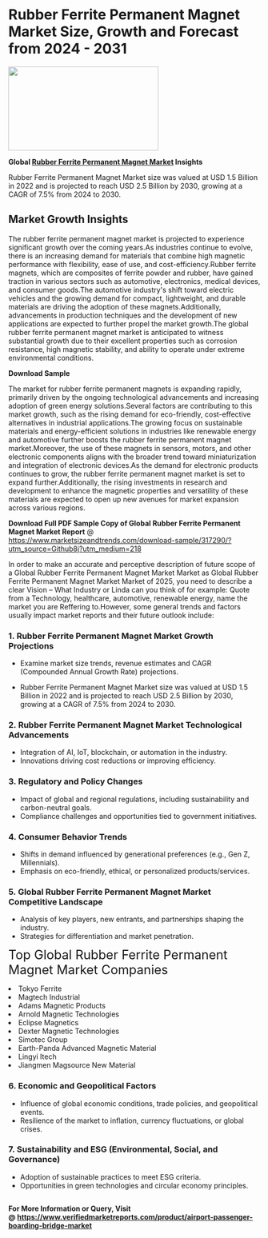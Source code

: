 <H1>Rubber Ferrite Permanent Magnet Market Size, Growth and Forecast from 2024 - 2031</H1><img class="aligncenter size-medium wp-image-584254" src="https://thirdeyenews.in/wp-content/uploads/2024/09/Global-Market-Research-300x168.jpeg" alt="" width="300" height="168" /><p><strong>Global&nbsp;<a href="https://www.marketsizeandtrends.com/download-sample/317290/?utm_source=Github8j?utm_medium=218">Rubber Ferrite Permanent Magnet Market</a> Insights</strong></p><p>Rubber Ferrite Permanent Magnet Market size was valued at USD 1.5 Billion in 2022 and is projected to reach USD 2.5 Billion by 2030, growing at a CAGR of 7.5% from 2024 to 2030.</p><p><h2>Market Growth Insights</h2> <p>The rubber ferrite permanent magnet market is projected to experience significant growth over the coming years.As industries continue to evolve, there is an increasing demand for materials that combine high magnetic performance with flexibility, ease of use, and cost-efficiency.Rubber ferrite magnets, which are composites of ferrite powder and rubber, have gained traction in various sectors such as automotive, electronics, medical devices, and consumer goods.The automotive industry's shift toward electric vehicles and the growing demand for compact, lightweight, and durable materials are driving the adoption of these magnets.Additionally, advancements in production techniques and the development of new applications are expected to further propel the market growth.The global rubber ferrite permanent magnet market is anticipated to witness substantial growth due to their excellent properties such as corrosion resistance, high magnetic stability, and ability to operate under extreme environmental conditions.</p> <p><strong>Download Sample</strong></p> <p>The market for rubber ferrite permanent magnets is expanding rapidly, primarily driven by the ongoing technological advancements and increasing adoption of green energy solutions.Several factors are contributing to this market growth, such as the rising demand for eco-friendly, cost-effective alternatives in industrial applications.The growing focus on sustainable materials and energy-efficient solutions in industries like renewable energy and automotive further boosts the rubber ferrite permanent magnet market.Moreover, the use of these magnets in sensors, motors, and other electronic components aligns with the broader trend toward miniaturization and integration of electronic devices.As the demand for electronic products continues to grow, the rubber ferrite permanent magnet market is set to expand further.Additionally, the rising investments in research and development to enhance the magnetic properties and versatility of these materials are expected to open up new avenues for market expansion across various regions.</p> <p><span class=""><strong>Download Full PDF Sample Copy of Global Rubber Ferrite Permanent Magnet Market Report</strong> @ <a href="https://www.marketsizeandtrends.com/download-sample/317290/?utm_source=Github8j?utm_medium=218" target="_blank">https://www.marketsizeandtrends.com/download-sample/317290/?utm_source=Github8j?utm_medium=218</a></span></p><p>In order to make an accurate and perceptive description of future scope of a Global&nbsp;Rubber Ferrite Permanent Magnet Market Market as Global&nbsp;Rubber Ferrite Permanent Magnet Market Market of 2025, you need to describe a clear Vision &ndash; What Industry or Linda can you think of for example: Quote from a Technology, healthcare, automotive, renewable energy, name the market you are Reffering to.However, some general trends and factors usually impact market reports and their future outlook include:</p><h3>1.&nbsp;<strong>Rubber Ferrite Permanent Magnet Market Growth Projections</strong></h3><ul><li>Examine market size trends, revenue estimates and CAGR (Compounded Annual Growth Rate) projections.</li><li><p>Rubber Ferrite Permanent Magnet Market size was valued at USD 1.5 Billion in 2022 and is projected to reach USD 2.5 Billion by 2030, growing at a CAGR of 7.5% from 2024 to 2030.</p></li></ul><h3>2.&nbsp;<strong>Rubber Ferrite Permanent Magnet Market Technological Advancements</strong></h3><ul><li>Integration of AI, IoT, blockchain, or automation in the industry.</li><li>Innovations driving cost reductions or improving efficiency.</li></ul><h3>3.&nbsp;<strong>Regulatory and Policy Changes</strong></h3><ul><li>Impact of global and regional regulations, including sustainability and carbon-neutral goals.</li><li>Compliance challenges and opportunities tied to government initiatives.</li></ul><h3>4.&nbsp;<strong>Consumer Behavior Trends</strong></h3><ul><li>Shifts in demand influenced by generational preferences (e.g., Gen Z, Millennials).</li><li>Emphasis on eco-friendly, ethical, or personalized products/services.</li></ul><h3>5.&nbsp;<strong>Global Rubber Ferrite Permanent Magnet Market Competitive Landscape</strong></h3><ul><li>Analysis of key players, new entrants, and partnerships shaping the industry.</li><li>Strategies for differentiation and market penetration.</li></ul><p data-pm-slice="1 1 []"><span style="color: inherit; font-family: inherit; font-size: 25px;">Top Global Rubber Ferrite Permanent Magnet Market Companies</span></p><div class="" data-test-id=""><p><li>Tokyo Ferrite</li><li> Magtech Industrial</li><li> Adams Magnetic Products</li><li> Arnold Magnetic Technologies</li><li> Eclipse Magnetics</li><li> Dexter Magnetic Technologies</li><li> Simotec Group</li><li> Earth-Panda Advanced Magnetic Material</li><li> Lingyi Itech</li><li> Jiangmen Magsource New Material</li></p></div><h3>6.&nbsp;<strong>Economic and Geopolitical Factors</strong></h3><ul><li>Influence of global economic conditions, trade policies, and geopolitical events.</li><li>Resilience of the market to inflation, currency fluctuations, or global crises.</li></ul><h3>7.&nbsp;<strong>Sustainability and ESG (Environmental, Social, and Governance)</strong></h3><ul><li>Adoption of sustainable practices to meet ESG criteria.</li><li>Opportunities in green technologies and circular economy principles.</li></ul><h2><strong style="font-size: 14px;">For More Information or Query, Visit @&nbsp;</strong><a style="background-color: #ffffff; font-size: 14px;" href="https://www.marketsizeandtrends.com/report/rubber-ferrite-permanent-magnet-market/" target="_blank">https://www.verifiedmarketreports.com/product/airport-passenger-boarding-bridge-market</a></h2>